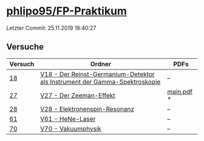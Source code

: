# [phlipo95/FP-Praktikum](https://github.com/phlipo95/FP-Praktikum)

Letzter Commit: 25.11.2019 18:40:27

## Versuche

|       Versuch        |                                                                                                          Ordner                                                                                                           |                                                                           PDFs                                                                            |
|----------------------|---------------------------------------------------------------------------------------------------------------------------------------------------------------------------------------------------------------------------|-----------------------------------------------------------------------------------------------------------------------------------------------------------|
|[18](../../versuch/18)|[V18 - Der Reinst-Germanium-Detektor als Instrument der Gamma-Spektroskopie](https://github.com/phlipo95/FP-Praktikum/tree/master/V18%20-%20Der%20Reinst-Germanium-Detektor%20als%20Instrument%20der%20Gamma-Spektroskopie)|–                                                                                                                                                          |
|[27](../../versuch/27)|[V27 - Der Zeeman-Effekt](https://github.com/phlipo95/FP-Praktikum/tree/master/V27%20-%20Der%20Zeeman-Effekt)                                                                                                              |[main.pdf](https://docs.google.com/viewer?url=https://raw.githubusercontent.com/NicoWeio/awesome-ap-pdfs/main/phlipo95%E2%88%95FP-Praktikum/27/main.pdf) \*|
|[28](../../versuch/28)|[V28 - Elektronenspin-Resonanz](https://github.com/phlipo95/FP-Praktikum/tree/master/V28%20-%20Elektronenspin-Resonanz)                                                                                                    |–                                                                                                                                                          |
|[61](../../versuch/61)|[V61 - HeNe-Laser](https://github.com/phlipo95/FP-Praktikum/tree/master/V61%20-%20HeNe-Laser)                                                                                                                              |–                                                                                                                                                          |
|[70](../../versuch/70)|[V70 - Vakuumphysik](https://github.com/phlipo95/FP-Praktikum/tree/master/V70%20-%20Vakuumphysik)                                                                                                                          |–                                                                                                                                                          |
